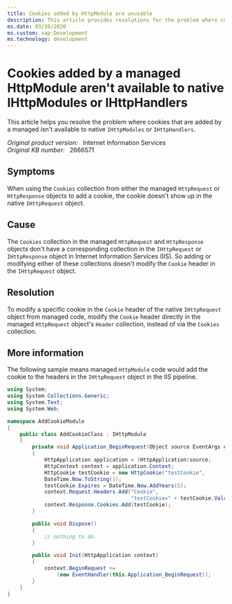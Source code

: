```yaml
---
title: Cookies added by HttpModule are unusable
description: This article provides resolutions for the problem where cookie doesn't display in the native IHttpRequest object When you use the Cookies collection from either the managed HttpRequest or HttpResponse objects to add a cookie.
ms.date: 03/26/2020
ms.custom: sap:Development
ms.technology: development
---
```

# Cookies added by a managed HttpModule aren't available to native IHttpModules or IHttpHandlers

This article helps you resolve the problem where cookies that are added by a managed isn't available to native `IHttpModules` or `IHttpHandlers`.

_Original product version:_ &nbsp; Internet Information Services  
_Original KB number:_ &nbsp; 2666571

## Symptoms

When using the `Cookies` collection from either the managed `HttpRequest` or `HttpResponse` objects to add a cookie, the cookie doesn't show up in the native `IHttpRequest` object.

## Cause

The `Cookies` collection in the managed `HttpRequest` and `HttpResponse` objects don't have a corresponding collection in the `IHttpRequest` or `IHttpResponse` object in Internet Information Services (IIS). So adding or modifying either of these collections doesn't modify the `Cookie` header in the `IHttpRequest` object.

## Resolution

To modify a specific cookie in the `Cookie` header of the native `IHttpRequest` object from managed code, modify the `Cookie` header directly in the managed `HttpRequest` object's `Header` collection, instead of via the `Cookies` collection.

## More information

The following sample means managed `HttpModule` code would add the cookie to the headers in the `IHttpRequest` object in the IIS pipeline.

```csharp
using System;
using System.Collections.Generic;
using System.Text;
using System.Web;

namespace AddCookieModule
{
    public class AddCookieClass : IHttpModule
    {
        private void Application_BeginRequest(Object source EventArgs e)
        {
            HttpApplication application = (HttpApplication)source;
            HttpContext context = application.Context;
            HttpCookie testCookie = new HttpCookie("testCookie",
            DateTime.Now.ToString());
            testCookie.Expires = DateTime.Now.AddYears(5);
            context.Request.Headers.Add("Cookie",
                                        "testCookie=" + testCookie.Value);
            context.Response.Cookies.Add(testCookie);
        }

        public void Dispose()
        {
            // nothing to do.
        }

        public void Init(HttpApplication context)
        {
            context.BeginRequest +=
                (new EventHandler(this.Application_BeginRequest));
        }
    }
}
```
